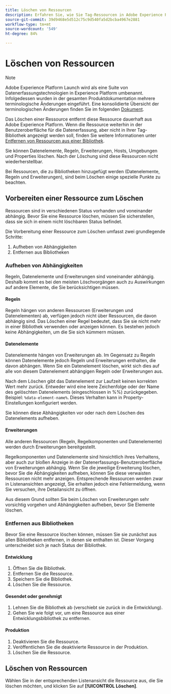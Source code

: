 ```yaml
---
title: Löschen von Ressourcen
description: Erfahren Sie, wie Sie Tag-Ressourcen in Adobe Experience Platform löschen.
source-git-commit: 39d9468e5d512c75c9d540fa5d2bcba4967e2881
workflow-type: tm+mt
source-wordcount: '549'
ht-degree: 84%

---
```


# Löschen von Ressourcen

>[!NOTE]
>
>Adobe Experience Platform Launch wird als eine Suite von Datenerfassungstechnologien in Experience Platform umbenannt. Infolgedessen wurden in der gesamten Produktdokumentation mehrere terminologische Änderungen eingeführt. Eine konsolidierte Übersicht der terminologischen Änderungen finden Sie im folgenden [Dokument](../../term-updates.md).

Das Löschen einer Ressource entfernt diese Ressource dauerhaft aus Adobe Experience Platform. Wenn die Ressource weiterhin in der Benutzeroberfläche für die Datenerfassung, aber nicht in Ihrer Tag-Bibliothek angezeigt werden soll, finden Sie weitere Informationen unter [Entfernen von Ressourcen aus einer Bibliothek](remove-resources-from-library.md).

Sie können Datenelemente, Regeln, Erweiterungen, Hosts, Umgebungen und Properties löschen. Nach der Löschung sind diese Ressourcen nicht wiederherstellbar.

Bei Ressourcen, die zu Bibliotheken hinzugefügt werden (Datenelemente, Regeln und Erweiterungen), sind beim Löschen einige spezielle Punkte zu beachten.

## Vorbereiten einer Ressource zum Löschen

Ressourcen sind in verschiedenen Status vorhanden und voneinander abhängig. Bevor Sie eine Ressource löschen, müssen Sie sicherstellen, dass sie sich in einem nicht löschbaren Status befindet.

Die Vorbereitung einer Ressource zum Löschen umfasst zwei grundlegende Schritte:

1. Aufheben von Abhängigkeiten
1. Entfernen aus Bibliotheken

### Aufheben von Abhängigkeiten

Regeln, Datenelemente und Erweiterungen sind voneinander abhängig. Deshalb kommt es bei den meisten Löschvorgängen auch zu Auswirkungen auf andere Elemente, die Sie berücksichtigen müssen.

#### Regeln

Regeln hängen von anderen Ressourcen (Erweiterungen und Datenelementen) ab, verfügen jedoch nicht über Ressourcen, die davon abhängig sind. Das Löschen einer Regel bedeutet, dass Sie sie nicht mehr in einer Bibliothek verwenden oder anzeigen können. Es bestehen jedoch keine Abhängigkeiten, um die Sie sich kümmern müssen.

#### Datenelemente

Datenelemente hängen von Erweiterungen ab. Im Gegensatz zu Regeln können Datenelemente jedoch Regeln und Erweiterungen enthalten, die davon abhängen. Wenn Sie ein Datenelement löschen, wirkt sich dies auf alle von diesem Datenelement abhängigen Regeln oder Erweiterungen aus.

Nach dem Löschen gibt das Datenelement zur Laufzeit keinen korrekten Wert mehr zurück. Entweder wird eine leere Zeichenfolge oder der Name des gelöschten Datenelements (eingeschlossen in %%) zurückgegeben. Beispiel: `%data-element-name%`. Dieses Verhalten kann in Property-Einstellungen konfiguriert werden.

Sie können diese Abhängigkeiten vor oder nach dem Löschen des Datenelements aufheben.

#### Erweiterungen

Alle anderen Ressourcen (Regeln, Regelkomponenten und Datenelemente) werden durch Erweiterungen bereitgestellt.

Regelkomponenten und Datenelemente sind hinsichtlich ihres Verhaltens, aber auch zur bloßen Anzeige in der Datenerfassungs-Benutzeroberfläche von Erweiterungen abhängig. Wenn Sie die jeweilige Erweiterung löschen, bevor Sie die Abhängigkeiten aufheben, können Sie diese verwaisten Ressourcen nicht mehr anzeigen. Entsprechende Ressourcen werden zwar in Listenansichten angezeigt, Sie erhalten jedoch eine Fehlermeldung, wenn Sie versuchen, ihre Detailansicht zu öffnen.

Aus diesem Grund sollten Sie beim Löschen von Erweiterungen sehr vorsichtig vorgehen und Abhängigkeiten aufheben, bevor Sie Elemente löschen.

### Entfernen aus Bibliotheken

Bevor Sie eine Ressource löschen können, müssen Sie sie zunächst aus allen Bibliotheken entfernen, in denen sie enthalten ist. Dieser Vorgang unterscheidet sich je nach Status der Bibliothek.

#### Entwicklung

1. Öffnen Sie die Bibliothek.
1. Entfernen Sie die Ressource.
1. Speichern Sie die Bibliothek.
1. Löschen Sie die Ressource.

#### Gesendet oder genehmigt

1. Lehnen Sie die Bibliothek ab (verschiebt sie zurück in die Entwicklung).
1. Gehen Sie wie folgt vor, um eine Ressource aus einer Entwicklungsbibliothek zu entfernen.

#### Produktion

1. Deaktivieren Sie die Ressource.
1. Veröffentlichen Sie die deaktivierte Ressource in der Produktion.
1. Löschen Sie die Ressource.

## Löschen von Ressourcen

Wählen Sie in der entsprechenden Listenansicht die Ressource aus, die Sie löschen möchten, und klicken Sie auf **[!UICONTROL Löschen]**.
